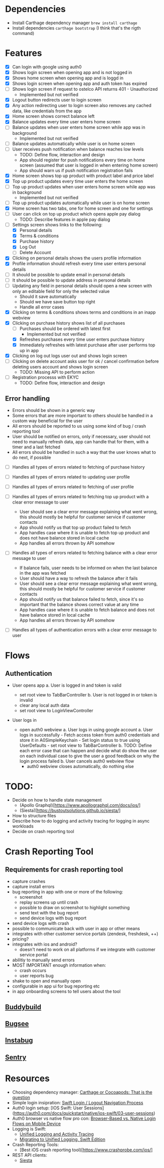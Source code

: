 # Dependencies

- Install Carthage dependency manager `brew install carthage`
- Install dependencies `carthage bootstrap` (I think that's the rigth command)

# Features
- [x] Can login with google using auth0
- [x] Shows login screen when opening app and is not logged in
- [x] Shows home screen when opening app and is loggd in
- [x] Shows login screen when opening app and auth token has expired
- [ ] Shows login screen if request to ostelco API returns 401 - Unauthorized
  - Implemented but not verified
- [x] Logout button redirects user to login screen
- [x] Any action redirecting user to login screen also removes any cached data, like credentials from the app
- [x] Home screen shows correct balance left
- [x] Balance updates every time user enters home screen
- [ ] Balance updates when user enters home screen while app was in background
  - Implemented but not verified
- [ ] Balance updates automatically while user is on home screen
- [ ] User receives push notification when balance reaches low levels
  - TODO: Define flow, interaction and design
  - App should register for push notifications every time on home screen (assumed that user is logged in when entering home screen)
  - App should warn us if push notification registration fails
- [x] Home screen shows top up product with product label and price label
- [x] Top up product updates every time user enters the home screen
- [ ] Top up product updates when user enters home screen while app was in background
  - Implemented but not verified
- [ ] Top up product updates automatically while user is on home screen
- [x] Home screen has two tabs, one for home screen and one for settings
- [ ] User can click on top up product which opens apple pay dialog
  - TODO: Describe features in apple pay dialog
- [ ] Settings screen shows links to the following:
  - [x] Personal details
  - [x] Terms & conditions
  - [x] Purchase history
  - [x] Log Out
  - [ ] Delete Account
- [x] Clicking on personal details shows the users profile information
- [x] Profile information should refresh every time user enters personal details
- [ ] It should be possible to update email in personal details
- [ ] It should be possible to update address in personal details
- [ ] Updating any field in personal details should open a new screen with only an editable field for only the selected value
  - Should it save automatically
  - Should we have save button top right
  - Handle all error cases
- [x] Clicking on terms & conditions shows terms and conditions in an inapp webview
- [x] Clicking on purchase history shows list of all purchases
  - [ ] Purchases should be ordered with latest first
    - Implemented but not verified
  - [x] Refreshes purchases every time user enters purchase history
  - [x] Immediately refreshes with latest purchase after user performs top up in app
- [x] Clicking on log out logs user out and shows login screen
- [ ] Clicking on delete account asks user for ok / cancel confirmation before deleting users account and shows login screen
  - TODO: Missing API to perform action
- [ ] Registration processs with EKYC
  - TODO: Define flow, interaction and design


## Error handling
- Errors should be shown in a generic way
- Some errors that are more important to others should be handled in a custom way beneficial for the user
- All errors should be reported to us using some kind of bug / crash reporting tool
- User should be notified on errors, only if necessary, user should not need to manually refresh data, app can handle that for them, with a timer and a last fetched
- All errors should be handled in such a way that the user knows what to do next, if possible

- [ ] Handles all types of errors related to fetching of purchase history
- [ ] Handles all types of errors related to updating user profile
- [ ] Handles all types of errors related to fetching of user profile
- [ ] Handles all types of errors related to fetching top up product with a clear error message to user
  - User should see a clear error message explaining what went wrong, this should mostly be helpful for customer service if customer contacts
  - App should notify us that top up product failed to fetch
  - App handles case where it is unable to fetch top up product and does not have balance stored in local cache
  - App handles all errors thrown by API somehow
- [ ] Handles all types of errors related to fetching balance with a clear error message to user
  - If balance fails, user needs to be informed on when the last balance in the app was fetched
  - User should have a way to refresh the balance after it fails
  - User should see a clear error message explaining what went wrong, this should mostly be helpful for customer service if customer contacts
  - App should notify us that balance failed to fetch, since it's so important that the balance shows correct value at any time
  - App handles case where it is unable to fetch balance and does not have balance stored in local cache
  - App handles all errors thrown by API somehow 
- [ ] Handles all types of authentication errors with a clear error message to user

   
# Flows

## Authentication

- User opens app
  a. User is logged in and token is valid
    - set root view to TabBarController
  b. User is not logged in or token is invalid
    - clear any local auth data
    - set root view to LoginViewController

- User logs in
  - open auth0 webview
    a. User logs in using google account
      a. User logs in successfully
        - Fetch access token from auth0 credentials and store it in A0SimpleKeychain
        - Set login status to true using UserDefaults
        - set root view to TabBarController
      b. TODO: Define each error case that can happen and decide what do show the user on each individual case to give the user a good feedback on why the login process failed
    b. User cancels auth0 webview flow
      - auth0 webview closes automatically, do nothing else
# TODO:
- Decide on how to handle state management
  - (Apollo Graphql)[https://www.apollographql.com/docs/ios/]
  - (Siesta)[https://bustoutsolutions.github.io/siesta/]
- How to structure files
- Describe how to do logging and activity tracing for logging in async workloads
- Decide on crash reporting tool

# Crash Reporting Tool

## Requirements for crash reporting tool
- capture crashes
- capture install errors
- bug reporting in app with one or more of the following:
  - screenshot
  - replay screens up until crash
  - possible to draw on screenshot to highlight something
  - send text with the bug report
  - send device logs with bug report
- send device logs with crash
- possible to communicate back with user in app or other means
- integrates with other customer service portals (zendesk, freshdesk, ++)
- pricing?
- integrates with ios and android?
  - doesn't need to work on all platforms if we integrate with customer service portal
- abilitiy to manually send errors
- MOST IMPORTANT enough information when:
  - crash occurs
  - user reports bug
- shake to open and manually open
- configurable in app ui for bug reporting etc
- in app onboarding screens to tell users about the tool

## [Buddybuild](https://docs.buddybuild.com/)
## [Bugsee](https://www.bugsee.com/)
## [Instabug](https://instabug.com/)
## [Sentry](https://sentry.io/welcome/)

# Resources

- Choosing dependency manager: [Carthage or Cocoapods: That is the question](https://medium.com/xcblog/carthage-or-cocoapods-that-is-the-question-1074edaafbcb)
- Simple login insipration: [Swift Login / Logout Navigation Process](https://medium.com/@paul.allies/ios-swift4-login-logout-branching-4cdbc1f51e2c)
- Auth0 login setup: [IOS Swift: User Sessions] (https://auth0.com/docs/quickstart/native/ios-swift/03-user-sessions)
- Auth0 browser vs native flow pro con: [Browser-Based vs. Native Login Flows on Mobile Device](https://auth0.com/docs/design/browser-based-vs-native-experience-on-mobile)
- Logging is Swift: 
  - [Unified Logging and Activity Tracing](https://medium.com/@abjurato/unified-logging-and-activity-tracing-aa77ffe9fb53)
  - [Migrating to Unified Logging, Swift Edition](https://www.bignerdranch.com/blog/migrating-to-unified-logging-swift-edition/)
- Crash Reporting Tools:
  - [Best iOS crash reporting tool)[https://www.crashprobe.com/ios/]
- REST API clients:
  - [Siesta](https://bustoutsolutions.github.io/siesta/)
